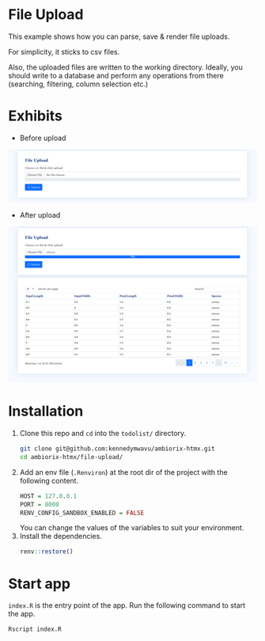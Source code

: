 # File Upload

This example shows how you can parse, save & render file uploads.

For simplicity, it sticks to csv files. 

Also, the uploaded files are written to the working directory. Ideally, you 
should write to a database and perform any operations from there (searching, 
filtering, column selection etc.)

# Exhibits

- Before upload

![Before upload](./demos/file-upload-before.png)

- After upload

![After upload](./demos/file-upload-after.png)

# Installation

1. Clone this repo and `cd` into the `todolist/` directory.
    ```bash
    git clone git@github.com:kennedymwavu/ambiorix-htmx.git
    cd ambiorix-htmx/file-upload/
    ```
1. Add an env file (`.Renviron`) at the root dir of the project with the following content.
    ```r
    HOST = 127.0.0.1
    PORT = 8000
    RENV_CONFIG_SANDBOX_ENABLED = FALSE
    ```
    You can change the values of the variables to suit your environment.
1. Install the dependencies.
    ```r
    renv::restore()
    ```

# Start app

`index.R` is the entry point of the app. Run the following command to start the app.
```bash
Rscript index.R
```
